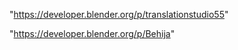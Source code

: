  
"https://developer.blender.org/p/translationstudio55"


"https://developer.blender.org/p/Behija"


 
